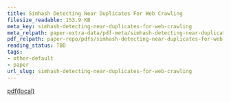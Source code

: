```yaml
---
title: Simhash Detecting Near Duplicates For Web Crawling
filesize_readable: 153.9 KB
meta_key: simhash-detecting-near-duplicates-for-web-crawling
meta_relpath: paper-extra-data/pdf-meta/simhash-detecting-near-duplicates-for-web-crawling.yaml
pdf_relpath: paper-repo/pdfs/simhash-detecting-near-duplicates-for-web-crawling.pdf
reading_status: TBD
tags:
- other-default
- paper
url_slug: simhash-detecting-near-duplicates-for-web-crawling
---
```


[pdf(local)](../../paper-repo/pdfs/simhash-detecting-near-duplicates-for-web-crawling.pdf)
